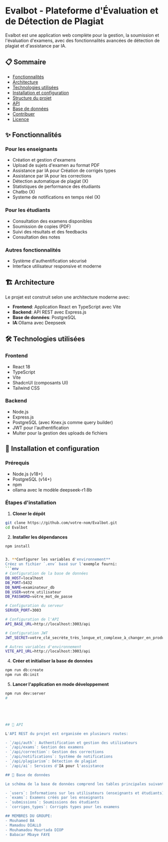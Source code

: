 # Evalbot - Plateforme d'Évaluation et de Détection de Plagiat

Evalbot est une application web complète pour la gestion, la soumission et l'évaluation d'examens, avec des fonctionnalités avancées de détection de plagiat et d'assistance par IA.

## 📋 Sommaire

- [Fonctionnalités](#-fonctionnalités)
- [Architecture](#-architecture)
- [Technologies utilisées](#-technologies-utilisées)
- [Installation et configuration](#-installation-et-configuration)
- [Structure du projet](#-structure-du-projet)
- [API](#-api)
- [Base de données](#-base-de-données)
- [Contribuer](#-contribuer)
- [Licence](#-licence)

## ✨ Fonctionnalités

### Pour les enseignants
- Création et gestion d'examens
- Upload de sujets d'examen au format PDF
- Assistance par IA pour Création de corrigés types
- Assistance par IA pour les corrections
- Détection automatique de plagiat (X)
- Statistiques de performance des étudiants
- Chatbo (X)
- Systeme de notifications en temps réel (X)


### Pour les étudiants
- Consultation des examens disponibles
- Soumission de copies (PDF)
- Suivi des résultats et des feedbacks
- Consultation des notes

### Autres fonctionnalités
- Système d'authentification sécurisé
- Interface utilisateur responsive et moderne


## 🏗 Architecture

Le projet est construit selon une architecture moderne avec:
- **Frontend**: Application React en TypeScript avec Vite
- **Backend**: API REST avec Express.js
- **Base de données**: PostgreSQL
- **IA**:Ollama avec Deepseek


## 🛠 Technologies utilisées

### Frontend
- React 18
- TypeScript
- Vite
- ShadcnUI (composants UI)
- Tailwind CSS


### Backend
- Node.js
- Express.js
- PostgreSQL (avec Knex.js comme query builder)
- JWT pour l'authentification
- Multer pour la gestion des uploads de fichiers

## 🚀 Installation et configuration

### Prérequis
- Node.js (v18+)
- PostgreSQL (v14+)
- npm 
- ollama avec le modèle deepseek-r1:8b
### Étapes d'installation

1. **Cloner le dépôt**
```bash
git clone https://github.com/votre-nom/Evalbot.git
cd Evalbot
```

2. **Installer les dépendances**
```bash
npm install


3. **Configurer les variables d'environnement**
Créez un fichier `.env` basé sur l'exemple fourni:
```env
# Configuration de la base de données
DB_HOST=localhost
DB_PORT=5432
DB_NAME=examinateur_db
DB_USER=votre_utilisateur
DB_PASSWORD=votre_mot_de_passe

# Configuration du serveur
SERVER_PORT=3003

# Configuration de l'API
API_BASE_URL=http://localhost:3003/api

# Configuration JWT
JWT_SECRET=votre_clé_secrète_très_longue_et_complexe_à_changer_en_production

# Autres variables d'environnement
VITE_API_URL=http://localhost:3003/api
```

4. **Créer et initialiser la base de données**
```bash
npm run db:create
npm run db:init

```

5. **Lancer l'application en mode développement**
```bash
npm run dev:server
#





## 🔌 API

L'API REST du projet est organisée en plusieurs routes:

- `/api/auth`: Authentification et gestion des utilisateurs
- `/api/exams`: Gestion des examens
- `/api/correction`: Gestion des corrections
- `/api/notifications`: Système de notifications
- `/api/plagiarism`: Détection de plagiat
- `/api/ai`: Services d'IA pour l'assistance

## 💾 Base de données

Le schéma de la base de données comprend les tables principales suivantes:

- `users`: Informations sur les utilisateurs (enseignants et étudiants)
- `exams`: Examens créés par les enseignants
- `submissions`: Soumissions des étudiants
- `corriges_types`: Corrigés types pour les examens

## MEMBRES DU GROUPE:
- Mouhamed BA
- Mamadou DIALLO
- Mouhamadou Mourtada DIOP
- Babacar Mbaye FAYE


